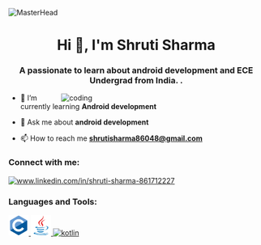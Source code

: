 ![MasterHead](https://1.bp.blogspot.com/-gu5z4t7QXkw/Xd8bEk6gVxI/AAAAAAAANhQ/jXlVfYNQbOw3Uj4zsxT3fqT5jdrZP4FFQCLcBGAsYHQ/s1600/2000_600px.gif)
<h1 align="center">Hi 👋, I'm Shruti Sharma</h1>
<h3 align="center">A passionate to learn about android development and ECE Undergrad from India. .</h3>
<img align="right"alt="coding" width="400" src="C:\Users\Shruti Sharma\Downloads\mobileappdevelopement.gif">

- 🌱 I’m currently learning **Android development**

- 💬 Ask me about **android development**

- 📫 How to reach me **shrutisharma86048@gmail.com**

<h3 align="left">Connect with me:</h3>
<p align="left">
<a href="https://linkedin.com/in/www.linkedin.com/in/shruti-sharma-861712227" target="blank"><img align="center" src="https://raw.githubusercontent.com/rahuldkjain/github-profile-readme-generator/master/src/images/icons/Social/linked-in-alt.svg" alt="www.linkedin.com/in/shruti-sharma-861712227" height="30" width="40" /></a>
</p>

<h3 align="left">Languages and Tools:</h3>
<p align="left"> <a href="https://www.cprogramming.com/" target="_blank" rel="noreferrer"> <img src="https://raw.githubusercontent.com/devicons/devicon/master/icons/c/c-original.svg" alt="c" width="40" height="40"/> </a> <a href="https://www.java.com" target="_blank" rel="noreferrer"> <img src="https://raw.githubusercontent.com/devicons/devicon/master/icons/java/java-original.svg" alt="java" width="40" height="40"/> </a> <a href="https://kotlinlang.org" target="_blank" rel="noreferrer"> <img src="https://www.vectorlogo.zone/logos/kotlinlang/kotlinlang-icon.svg" alt="kotlin" width="40" height="40"/> </a> </p>
